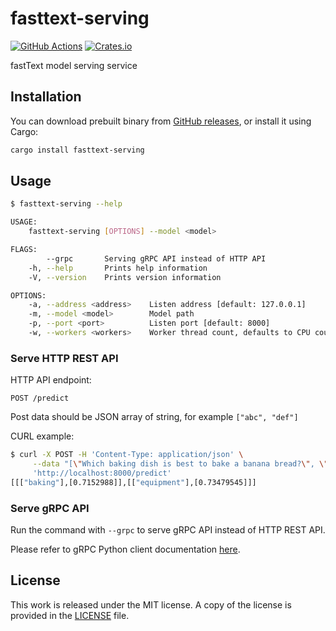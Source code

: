 # fasttext-serving

[![GitHub Actions](https://github.com/messense/fasttext-serving/workflows/CI/badge.svg)](https://github.com/messense/fasttext-serving/actions?query=workflow%3ACI)
[![Crates.io](https://img.shields.io/crates/v/fasttext-serving.svg)](https://crates.io/crates/fasttext-serving)

fastText model serving service

## Installation

You can download prebuilt binary from [GitHub releases](https://github.com/messense/fasttext-serving/releases),
or install it using Cargo:

```bash
cargo install fasttext-serving
```

## Usage

```bash
$ fasttext-serving --help

USAGE:
    fasttext-serving [OPTIONS] --model <model>

FLAGS:
        --grpc       Serving gRPC API instead of HTTP API
    -h, --help       Prints help information
    -V, --version    Prints version information

OPTIONS:
    -a, --address <address>    Listen address [default: 127.0.0.1]
    -m, --model <model>        Model path
    -p, --port <port>          Listen port [default: 8000]
    -w, --workers <workers>    Worker thread count, defaults to CPU count
```

### Serve HTTP REST API

HTTP API endpoint:

```
POST /predict
```

Post data should be JSON array of string, for example `["abc", "def"]`

CURL example:

```bash
$ curl -X POST -H 'Content-Type: application/json' \
     --data "[\"Which baking dish is best to bake a banana bread?\", \"Why not put knives in the dishwasher?\"]" \
     'http://localhost:8000/predict'
[[["baking"],[0.7152988]],[["equipment"],[0.73479545]]]
```

### Serve gRPC API

Run the command with `--grpc` to serve gRPC API instead of HTTP REST API.

Please refer to gRPC Python client documentation [here](./python).

## License

This work is released under the MIT license. A copy of the license is provided in the [LICENSE](./LICENSE) file.

